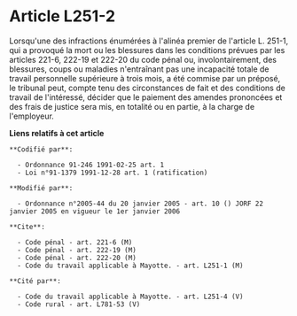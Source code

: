 # Article L251-2

Lorsqu'une des infractions énumérées à l'alinéa premier de l'article L. 251-1, qui a provoqué la mort ou les blessures dans
les conditions prévues par les articles 221-6, 222-19 et 222-20 du code pénal ou, involontairement, des blessures, coups ou
maladies n'entraînant pas une incapacité totale de travail personnelle supérieure à trois mois, a été commise par un préposé,
le tribunal peut, compte tenu des circonstances de fait et des conditions de travail de l'intéressé, décider que le paiement
des amendes prononcées et des frais de justice sera mis, en totalité ou en partie, à la charge de l'employeur.

**Liens relatifs à cet article**

	**Codifié par**:

	  - Ordonnance 91-246 1991-02-25 art. 1
	  - Loi n°91-1379 1991-12-28 art. 1 (ratification)

	**Modifié par**:

	  - Ordonnance n°2005-44 du 20 janvier 2005 - art. 10 () JORF 22 janvier 2005 en vigueur le 1er janvier 2006

	**Cite**:

	  - Code pénal - art. 221-6 (M)
	  - Code pénal - art. 222-19 (M)
	  - Code pénal - art. 222-20 (M)
	  - Code du travail applicable à Mayotte. - art. L251-1 (M)

	**Cité par**:

	  - Code du travail applicable à Mayotte. - art. L251-4 (V)
	  - Code rural - art. L781-53 (V)
